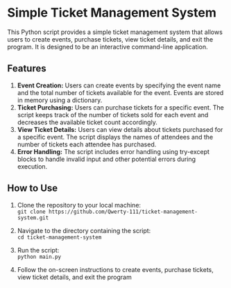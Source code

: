 # Simple Ticket Management System
This Python script provides a simple ticket management system that allows users to create events, purchase tickets, view ticket details, and  exit the program. It is designed to be an interactive command-line application.

## Features
1. **Event Creation:** Users can create events by specifying the event name and the total number of tickets available for the event. Events are stored in memory using a dictionary.
2. **Ticket Purchasing:** Users can purchase tickets for a specific event. The script keeps track of the number of tickets sold for  each  event  and decreases the available ticket count accordingly.
3. **View Ticket Details:** Users can view details about tickets purchased for a specific event. The script displays the names of attendees and the number of tickets each attendee has purchased.
4. **Error Handling:** The script includes error handling using  try-except blocks to handle invalid input and other potential errors during execution.

## How to Use
1. Clone the repository to your local machine:<br>
```git clone https://github.com/Qwerty-111/ticket-management-system.git```

3. Navigate to the directory containing the script:<br>
```cd ticket-management-system```

4. Run the script:<br>
```python main.py```

6. Follow the on-screen instructions to create events, purchase tickets, view ticket details, and exit the program
